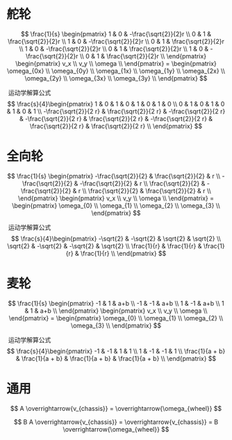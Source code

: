 

# 舵轮

$$
\frac{1}{s} \begin{pmatrix}
    1 & 0 & -\frac{\sqrt{2}}{2}r \\
    0 & 1 & \frac{\sqrt{2}}{2}r \\
    1 & 0 & -\frac{\sqrt{2}}{2}r \\
    0 & 1 & \frac{\sqrt{2}}{2}r \\
    1 & 0 & -\frac{\sqrt{2}}{2}r \\
    0 & 1 & \frac{\sqrt{2}}{2}r \\
    1 & 0 & -\frac{\sqrt{2}}{2}r \\
    0 & 1 & \frac{\sqrt{2}}{2}r \\
\end{pmatrix} \begin{pmatrix}
    v_x \\
    v_y \\
    \omega \\
\end{pmatrix} = \begin{pmatrix}
	\omega_{0x} \\
	\omega_{0y} \\
	\omega_{1x} \\
	\omega_{1y} \\
	\omega_{2x} \\
	\omega_{2y} \\
	\omega_{3x} \\
	\omega_{3y} \\
\end{pmatrix}
$$

​		运动学解算公式
$$
\frac{s}{4}\begin{pmatrix}
    1 & 0 & 1 & 0 & 1 & 0 & 1 & 0 \\
    0 & 1 & 0 & 1 & 0 & 1 & 0 & 1 \\
    -\frac{\sqrt{2}}{2 r} & \frac{\sqrt{2}}{2 r} & -\frac{\sqrt{2}}{2 r} & -\frac{\sqrt{2}}{2 r} & \frac{\sqrt{2}}{2 r} & -\frac{\sqrt{2}}{2 r} & \frac{\sqrt{2}}{2 r} & \frac{\sqrt{2}}{2 r} \\
\end{pmatrix}
$$


# 全向轮

$$
\frac{1}{s} \begin{pmatrix}
    -\frac{\sqrt{2}}{2} & \frac{\sqrt{2}}{2} & r \\
    -\frac{\sqrt{2}}{2} & -\frac{\sqrt{2}}{2} & r \\
    \frac{\sqrt{2}}{2} & -\frac{\sqrt{2}}{2} & r \\
    \frac{\sqrt{2}}{2} & \frac{\sqrt{2}}{2} & r \\
\end{pmatrix} \begin{pmatrix}
    v_x \\
    v_y \\
    \omega \\
\end{pmatrix} = \begin{pmatrix}
	\omega_{0} \\
	\omega_{1} \\
	\omega_{2} \\
	\omega_{3} \\
\end{pmatrix}
$$

​		运动学解算公式
$$
\frac{s}{4}\begin{pmatrix}
    -\sqrt{2} & -\sqrt{2} & \sqrt{2} & \sqrt{2} \\
    \sqrt{2} & -\sqrt{2} & -\sqrt{2} & \sqrt{2} \\
    \frac{1}{r} & \frac{1}{r} & \frac{1}{r} & \frac{1}{r} \\
\end{pmatrix}
$$

# 麦轮

$$
\frac{1}{s} \begin{pmatrix}
    -1 & 1 & a+b \\
    -1 & -1 & a+b \\
    1 & -1 & a+b \\
    1 & 1 & a+b \\
\end{pmatrix} \begin{pmatrix}
    v_x \\
    v_y \\
    \omega \\
\end{pmatrix} = \begin{pmatrix}
	\omega_{0} \\
	\omega_{1} \\
	\omega_{2} \\
	\omega_{3} \\
\end{pmatrix}
$$

​		运动学解算公式
$$
\frac{s}{4}\begin{pmatrix}
    -1 & -1 & 1 & 1 \\
    1 & -1 & -1 & 1 \\
    \frac{1}{a + b} & \frac{1}{a + b} & \frac{1}{a + b} & \frac{1}{a + b} \\
\end{pmatrix}
$$


# 通用

$$
A \overrightarrow{v_{chassis}} = \overrightarrow{\omega_{wheel}}
$$

$$
B A \overrightarrow{v_{chassis}} = \overrightarrow{v_{chassis}} = B \overrightarrow{\omega_{wheel}}
$$

